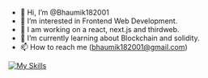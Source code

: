 - 👋 Hi, I’m @Bhaumik182001
- 👀 I’m interested in Frontend Web Development.
- 🔭 I am working on a react, next.js and thirdweb.
- 🌱 I’m currently learning about Blockchain and solidity.
- 📫 How to reach me (bhaumik182001@gmail.com)

[![My Skills](https://skillicons.dev/icons?i=js,html,css,firebase,git,github,graphql,materialui,mysql,netlify,nextjs,nodejs,postgres,react,solidity,supabase,tailwind,vscode)](https://skillicons.dev)


